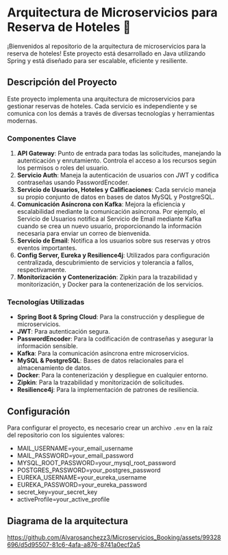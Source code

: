 # Arquitectura de Microservicios para Reserva de Hoteles 🏨

¡Bienvenidos al repositorio de la arquitectura de microservicios para la reserva de hoteles! Este proyecto está desarrollado en Java utilizando Spring y está diseñado para ser escalable, eficiente y resiliente.

## Descripción del Proyecto

Este proyecto implementa una arquitectura de microservicios para gestionar reservas de hoteles. Cada servicio es independiente y se comunica con los demás a través de diversas tecnologías y herramientas modernas.

### Componentes Clave

1. **API Gateway**: Punto de entrada para todas las solicitudes, manejando la autenticación y enrutamiento. Controla el acceso a los recursos según los permisos o roles del usuario.
2. **Servicio Auth**: Maneja la autenticación de usuarios con JWT y codifica contraseñas usando PasswordEncoder.
3. **Servicio de Usuarios, Hoteles y Calificaciones**: Cada servicio maneja su propio conjunto de datos en bases de datos MySQL y PostgreSQL.
4. **Comunicación Asíncrona con Kafka**: Mejora la eficiencia y escalabilidad mediante la comunicación asíncrona. Por ejemplo, el Servicio de Usuarios notifica al Servicio de Email mediante Kafka cuando se crea un nuevo usuario, proporcionando la información necesaria para enviar un correo de bienvenida.
5. **Servicio de Email**: Notifica a los usuarios sobre sus reservas y otros eventos importantes.
6. **Config Server, Eureka y Resilience4j**: Utilizados para configuración centralizada, descubrimiento de servicios y tolerancia a fallos, respectivamente.
7. **Monitorización y Contenerización**: Zipkin para la trazabilidad y monitorización, y Docker para la contenerización de los servicios.

### Tecnologías Utilizadas

- **Spring Boot & Spring Cloud**: Para la construcción y despliegue de microservicios.
- **JWT**: Para autenticación segura.
- **PasswordEncoder**: Para la codificación de contraseñas y asegurar la información sensible.
- **Kafka**: Para la comunicación asíncrona entre microservicios.
- **MySQL & PostgreSQL**: Bases de datos relacionales para el almacenamiento de datos.
- **Docker**: Para la contenerización y despliegue en cualquier entorno.
- **Zipkin**: Para la trazabilidad y monitorización de solicitudes.
- **Resilience4j**: Para la implementación de patrones de resiliencia.

## Configuración

Para configurar el proyecto, es necesario crear un archivo `.env` en la raíz del repositorio con los siguientes valores:

- MAIL_USERNAME=your_email_username
- MAIL_PASSWORD=your_email_password
- MYSQL_ROOT_PASSWORD=your_mysql_root_password
- POSTGRES_PASSWORD=your_postgres_password
- EUREKA_USERNAME=your_eureka_username
- EUREKA_PASSWORD=your_eureka_password
- secret_key=your_secret_key
- activeProfile=your_active_profile

## Diagrama de la arquitectura

https://github.com/Alvarosanchezz3/Microservicios_Booking/assets/99328696/d5d95507-81c6-4afa-a876-8741a0ecf2a5
